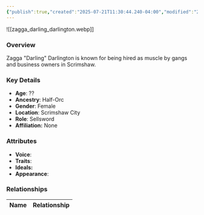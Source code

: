 ```yaml
---
{"publish":true,"created":"2025-07-21T11:30:44.240-04:00","modified":"2025-07-25T11:33:52.026-04:00","published":"2025-07-25T11:33:52.026-04:00","cssclasses":"","Age":"??","Ancestry":"Half-Orc","Gender":"Female","Location":["Scrimshaw City"],"Role":["Sellsword"],"Affiliation":["None"],"Appearances":["[[-The High Rollers Campaign-]]"]}
---
```



![[zagga_darling_darlington.webp]]

### Overview
Zagga "Darling" Darlington is known for being hired as muscle by gangs and business owners in Scrimshaw.

### Key Details
- **Age**: ??
- **Ancestry**: Half-Orc
- **Gender**: Female
- **Location**: Scrimshaw City
- **Role**: Sellsword
- **Affiliation:** None

### Attributes
- **Voice**: 
- **Traits**: 
- **Ideals:** 
- **Appearance**:

### Relationships

| Name  | Relationship |
| ----- | ------------ |
